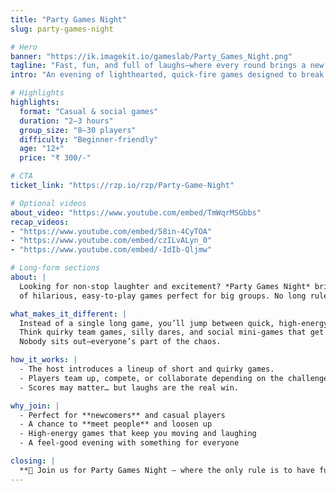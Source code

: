 ```yaml
---
title: "Party Games Night"
slug: party-games-night

# Hero
banner: "https://ik.imagekit.io/gameslab/Party_Games_Night.png"
tagline: "Fast, fun, and full of laughs—where every round brings a new surprise."
intro: "An evening of lighthearted, quick-fire games designed to break the ice and bring the energy up."

# Highlights
highlights:
  format: "Casual & social games"
  duration: "2–3 hours"
  group_size: "8–30 players"
  difficulty: "Beginner-friendly"
  age: "12+"
  price: "₹ 300/-"

# CTA
ticket_link: "https://rzp.io/rzp/Party-Game-Night"   

# Optional videos
about_video: "https://www.youtube.com/embed/TmWqrMSGbbs"
recap_videos:
- "https://www.youtube.com/embed/58in-4CyTOA"
- "https://www.youtube.com/embed/czILvALyn_0"
- "https://www.youtube.com/embed/-IdIb-Qljmw"

# Long-form sections
about: |
  Looking for non-stop laughter and excitement? *Party Games Night* brings a curated lineup 
  of hilarious, easy-to-play games perfect for big groups. No long rules, no downtime—just instant fun.  

what_makes_it_different: |
  Instead of a single long game, you’ll jump between quick, high-energy challenges.  
  Think quirky team games, silly dares, and social mini-games that get everyone involved.  
  Nobody sits out—everyone’s part of the chaos.  

how_it_works: |
  - The host introduces a lineup of short and quirky games.  
  - Players team up, compete, or collaborate depending on the challenge.  
  - Scores may matter… but laughs are the real win.  

why_join: |
  - Perfect for **newcomers** and casual players  
  - A chance to **meet people** and loosen up  
  - High-energy games that keep you moving and laughing  
  - A feel-good evening with something for everyone  

closing: |
  **🎉 Join us for Party Games Night — where the only rule is to have fun!**
---
```


